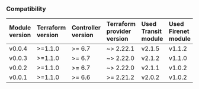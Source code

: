 ### Compatibility
Module version | Terraform version | Controller version | Terraform provider version | Used Transit module | Used Firenet module
:--- | :--- | :--- | :--- | :--- | :---
v0.0.4 | >=1.1.0 | >= 6.7 | ~> 2.22.1 | v2.1.5 | v1.1.2
v0.0.3 | >=1.1.0 | >= 6.7 | ~> 2.22.0 | v2.1.2 | v1.1.0
v0.0.2 | >=1.1.0 | >= 6.7 | ~> 2.22.0 | v2.1.1 | v1.0.2
v0.0.1 | >=1.1.0 | >= 6.6 | >= 2.21.2 | v2.0.2 | v1.0.2